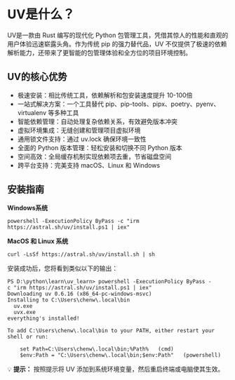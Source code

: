 # UV是什么？

UV是一款由 Rust 编写的现代化 Python 包管理工具，凭借其惊人的性能和直观的用户体验迅速崭露头角。作为传统 pip 的强力替代品，UV 不仅提供了极速的依赖解析能力，还带来了更智能的包管理体验和全方位的项目环境控制。

## UV的核心优势

- 极速安装：相比传统工具，依赖解析和包安装速度提升 10-100倍
- 一站式解决方案：一个工具替代 pip、pip-tools、pipx、poetry、pyenv、virtualenv 等多种工具
- 智能依赖管理：自动处理复杂依赖关系，有效避免版本冲突
- 虚拟环境集成：无缝创建和管理项目虚拟环境
- 通用锁文件支持：通过 uv.lock 确保环境一致性
- 全面的 Python 版本管理：轻松安装和切换不同 Python 版本
- 空间高效：全局缓存机制实现依赖项去重，节省磁盘空间
- 跨平台支持：完美支持 macOS、Linux 和 Windows

## 安装指南

**Windows系统**

```shell
powershell -ExecutionPolicy ByPass -c "irm https://astral.sh/uv/install.ps1 | iex"
```

**MacOS 和 Linux 系统**

```shell
curl -LsSf https://astral.sh/uv/install.sh | sh
```

安装成功后，您将看到类似以下的输出：

```shell
PS D:\python\learn\uv_learn> powershell -ExecutionPolicy ByPass -c "irm https://astral.sh/uv/install.ps1 | iex"
Downloading uv 0.6.16 (x86_64-pc-windows-msvc)
Installing to C:\Users\chenw\.local\bin
  uv.exe
  uvx.exe
everything's installed!

To add C:\Users\chenw\.local\bin to your PATH, either restart your shell or run:

    set Path=C:\Users\chenw\.local\bin;%Path%   (cmd)
    $env:Path = "C:\Users\chenw\.local\bin;$env:Path"   (powershell)
```

💡 **提示：** 按照提示将 UV 添加到系统环境变量，然后重启终端或电脑使其生效。

